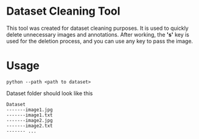 # Dataset Cleaning Tool

This tool was created for dataset cleaning purposes. It is used to quickly delete unnecessary images and annotations. After working, the **'s'** key is used for the deletion process, and you can use any key to pass the image.


# Usage

    python --path <path to dataset>
Dataset folder should look like this

    Dataset
	-------image1.jpg
	-------image1.txt
	-------image2.jpg
	-------image2.txt
	------- ...
